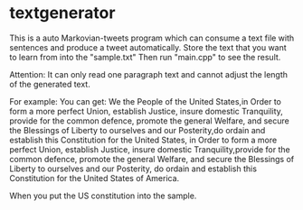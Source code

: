 # textgenerator
This is a auto Markovian-tweets program which can consume a text file with sentences and produce a tweet automatically. 
Store the text that you want to learn from into the "sample.txt"
Then run "main.cpp" to see the result.

Attention: It can only read one paragraph text and cannot adjust the length of the generated text.

For example: 
You can get:
We the People of the United States,in Order to form a more perfect Union, establish Justice, insure domestic Tranquility, provide for the common defence, promote the general Welfare, and secure the Blessings of Liberty to ourselves and our Posterity,do ordain and establish this Constitution for the United States, in Order to form a more perfect Union, establish Justice, insure domestic Tranquility,provide for the common defence, promote the general Welfare, and secure the Blessings of Liberty to ourselves and our Posterity, do ordain and establish this Constitution for the United States of America.

When you put the US constitution into the sample.
